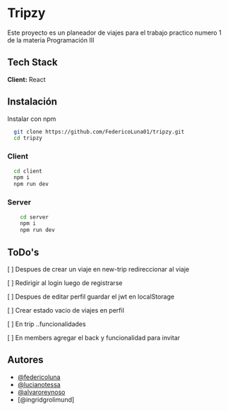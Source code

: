 # Tripzy

Este proyecto es un planeador de viajes para el trabajo practico numero 1 de la materia Programación III

## Tech Stack

**Client:** React

## Instalación

Instalar con npm

```bash
  git clone https://github.com/FedericoLuna01/tripzy.git
  cd tripzy
```

### Client

```bash
  cd client
  npm i
  npm run dev
```

### Server

```bash
    cd server
    npm i
    npm run dev
```

## ToDo's

[ ] Despues de crear un viaje en new-trip redireccionar al viaje

[ ] Redirigir al login luego de registrarse

[ ] Despues de editar perfil guardar el jwt en localStorage

[ ] Crear estado vacio de viajes en perfil

[ ] En trip ..funcionalidades

[ ] En members agregar el back y funcionalidad para invitar

## Autores

- [@federicoluna](https://www.github.com/federicoluna01)
- [@lucianotessa](https://www.github.com/LucianoTessa)
- [@alvaroreynoso](https://www.github.com/AlvaroReynoso)
- [@ingridgrolimund]
